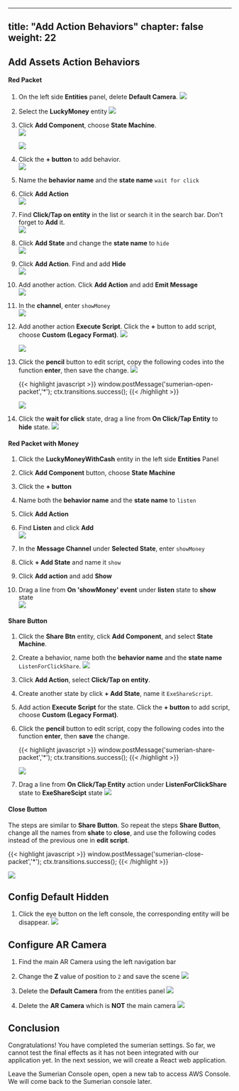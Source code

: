 
---
title: "Add Action Behaviors"
chapter: false
weight: 22
---


## Add Assets Action Behaviors 

####  Red Packet 

1. On the left side **Entities** panel, delete **Default Camera**.
    ![](/images/addSumerian/add-behaviors-delete-default-camera.png)

1.  Select the **LuckyMoney** entity
    ![](/images/addSumerian/add-behaviors-select-packet.png)

1. Click **Add Component**, choose **State Machine**.    
   ![](/images/addSumerian/add-component.png)   
   
   ![](/image/WechatIMG8.png)

1. Click the **+ button**  to add behavior.     
   ![](/image/WechatIMG11.png)

1. Name the **behavior name** and the **state name** `wait for click`

1. Click **Add Action**    
   ![](/image/WechatIMG13.png)

1. Find **Click/Tap on entity** in the list or search it in the search bar. Don't forget to **Add** it.   
   ![](/image/WechatIMG14.png)

1. Click **Add State** and change the **state name** to `hide`   
   ![](/image/WechatIMG15.png)
   
1. Click **Add Action**. Find and add **Hide**   
   ![](/image/WechatIMG19.png)

1. Add another action. Click **Add Action** and add **Emit Message**   
   ![](/image/WechatIMG21.png)

1. In the **channel**, enter `showMoney`      
   ![](/image/WechatIMG23.png)

1. Add another action **Execute Script**. Click the **+** button to add script, choose **Custom (Legacy Format)**. 
    ![](/image/script-create-script.png)

    ![](/image/script-choose-type.png)

1. Click the **pencil** button to edit script, copy the following codes into the function **enter**, then save the change.
    ![](/image/script-edit-script.png)
    
    {{< highlight javascript >}}
        window.postMessage('sumerian-open-packet','*');
        ctx.transitions.success();
    {{< /highlight >}}

    ![](/image/script-save-change.png)

1. Click the **wait for click** state, drag a line from **On Click/Tap Entity** to **hide** state.
   ![](/images/addSumerian/script-drag-line.png)

#### Red Packet with Money 

1. Click the **LuckyMoneyWithCash** entity in the left side **Entities** Panel  

1. Click **Add Component** button, choose **State Machine**    

1. Click the **+ button**     

1. Name both the **behavior name** and the **state name** to `listen`    

1. Click **Add Action**    

1. Find **Listen** and click **Add**    
   ![](/image/WechatIMG24.png)

1. In the **Message Channel** under **Selected State**, enter `showMoney`
    
1. Click **+ Add State** and name it `show`

1. Click **Add action** and add **Show**    

1. Drag a line from **On 'showMoney' event** under **listen** state to **show** state   
    ![](/images/addSumerian/script-drag-line-2.png)

#### Share Button

1. Click the **Share Btn** entity, click **Add Component**, and select **State Machine**.

1. Create a behavior, name both the **behavior name** and the **state name** `ListenForClickShare`.
    ![](/image/share-button-behaviors.png)

1. Click **Add Action**, select **Click/Tap on entity**.

1. Create another state by click **+ Add State**, name it `ExeShareScript`.

1. Add action **Execute Script** for the state. Click the **+ button** to add script, choose **Custom (Legacy Format)**. 

1. Click the **pencil** button to edit script, copy the following codes into the function **enter**, then **save** the change.

    {{< highlight javascript >}}
	    window.postMessage('sumerian-share-packet','*');
	    ctx.transitions.success();
    {{< /highlight >}}

    ![](/image/share-button-save-script.png)

1. Drag a line from **On Click/Tap Entity** action under **ListenForClickShare** state to **ExeShareScipt** state
    ![](/images/addSumerian/script-drag-line-3.png)


#### Close Button

The steps are similar to **Share Button**. So repeat the steps **Share Button**, change all the names from **shate** to **close**, and use the following codes instead of the previous one in **edit script**.

{{< highlight javascript >}}
    window.postMessage('sumerian-close-packet','*');
    ctx.transitions.success();
{{< /highlight >}}

![](/images/addSumerian/script-drag-line-4.png)

## Config Default Hidden
1. Click the eye button on the left console, the corresponding entity will be disappear.
   ![](/images/addSumerian/hide-cash.png)


## Configure AR Camera

1. Find the main AR Camera using the left navigation bar

1. Change the **Z** value of position to `2` and save the scene
![](/images/addSumerian/change-camera.png)

1. Delete the **Default Camera** from the entities panel
![](/images/addSumerian/delete-default-camera.png)

1. Delete the **AR Camera** which is **NOT** the main camera
![](/images/addSumerian/delete-ar-camera.png)

## Conclusion
Congratulations! You have completed the sumerian settings. So far, we cannot test the final effects as it has not been integrated with our application yet. In the next session, we will create a React web application.

Leave the Sumerian Console open, open a new tab to access AWS Console. We will come back to the Sumerian console later.


